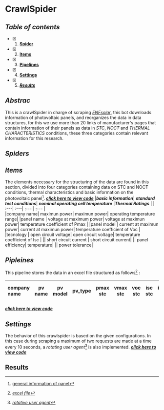 # CrawlSpider

## ***Table of contents***
- [X] 1. [**Spider**](https://github.com/manuelmj/Solar_IAMA/blob/main/ENF_scraper/README_CRAWLSPIDER.md#spiders)
- [X] 2. [**Items**](https://github.com/manuelmj/Solar_IAMA/blob/main/ENF_scraper/README_CRAWLSPIDER.md#Items)
- [X] 3. [**Pipelines**](https://github.com/manuelmj/Solar_IAMA/blob/main/ENF_scraper/README_CRAWLSPIDER.md#Pipelines)
- [X] 4. [**Settings**](https://github.com/manuelmj/Solar_IAMA/blob/main/ENF_scraper/README_CRAWLSPIDER.md#Settings)
- [X] 5. [***Results***](https://github.com/manuelmj/Solar_IAMA/blob/main/ENF_scraper/README_CRAWLSPIDER.md#Results)
## ***Abstrac***
This is a crawlSpider in charge of scraping [_ENFsolar_](https://es.enfsolar.com), this bot downloads information of photovoltaic panels, and reorganizes the data in data structures, for this we use more than 20 links of manufacturer's pages that contain information of their panels as data in _STC_, _NOCT_ and _THERMAL CHARACTERISTICS_ conditions, these three categories contain relevant information for this research.

## ***Spiders***


## ***Items***
The elements necessary for the structuring of the data are found in this section, divided into four categories containing data on STC and NOCT conditions, thermal characteristics and basic information on the photovoltaic panel[^1]. [***click here to view code***](https://github.com/manuelmj/Solar_IAMA/blob/main/ENF_scraper/ENF_scraper/items.py)
|***basic information***| ***standard test conditions***| ***nominal operating cell temperature*** |***Thermal Ratings*** |
| :---|              :---|                    :--- |                              :--- |   
|company name|      maximun power|              maximun power|                    operating temperature range|
|panel name |       voltage at maximum power|   voltage at maximun power|         temperature coefficient of Pmax |
|panel model |      current at maximun power|   current at maximun power|         temperature coefficient of Voc  |
|tecnology |        open circuit voltage|       open circuit voltage|             temperature coefficient of Isc  |
||                  short circuit current |     short circuit current|
||                  panel efficiency|           temperature|
||                  power tolerance|
## ***Pipleines***
This pipeline stores the data in an excel file structured as follows[^2] : 

|company name |pv name|pv model|pv_type|pmax stc|vmax stc|voc stc|isc stc|imax stc|efficiency stc|tolerance|pmax noct|vmax noct|voc noct|isc noct|imax noct|temp noct|temp range|temp pmax coef|temp voc coef|temp isc coef|
| :---|:---:|:---:| :---:|:---:|:---:|:---:|:---:|:---:|:---:|:---:|:---:|:---:|:---:|:---:|:---:|:---:|:---:|:---:|:---:|---:|

[***click here to view code***](https://github.com/manuelmj/Solar_IAMA/blob/main/ENF_scraper/ENF_scraper/pipelines.py)

## ***Settings***
The behavior of this crawlspider is based on the given configurations. In this case during scraping a maximum of two requests are made at a time every 10 seconds, a _rotating user agent_[^3] is also implemented. [***click here to view code***](https://github.com/manuelmj/Solar_IAMA/blob/main/ENF_scraper/ENF_scraper/settings.py)

## **Results**


[^1]: [general information of panel](https://es.enfsolar.com/pv/panel-datasheet/crystalline/51157?utm_source=ENF&utm_medium=panel_profile&utm_campaign=enquiry_company_directory&utm_content=4383) 
[^2]:[_excel file_](https://github.com/manuelmj/Solar_IAMA/blob/main/ENF_scraper/ENF_scraper/enfsolar_datasheet.xlsx) 
[^3]: [_rotative user agent_]()
